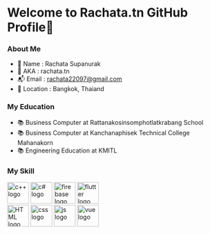 # Welcome to Rachata.tn GitHub Profile👋

### About Me
- 📌 Name : Rachata Supanurak
- 👾 AKA : rachata.tn
- 📬 Email : rachata22097@gmail.com
- 🏢 Location : Bangkok, Thaiand

### My Education
- 📚 Business Computer at Rattanakosinsomphotlatkrabang School
- 📚 Business Computer at Kanchanaphisek Technical College Mahanakorn
- 📚 Engineering Education at KMITL

### My Skill

<div align="left">
<!-- <img src="https://upload.wikimedia.org/wikipedia/commons/thumb/a/af/Adobe_Photoshop_CC_icon.svg/2101px-Adobe_Photoshop_CC_icon.svg.png"   height="50" width="50" alt="PS logo"/>
<img src="https://upload.wikimedia.org/wikipedia/commons/thumb/f/f5/Affinity_Photo_V2_icon.svg/2048px-Affinity_Photo_V2_icon.svg.png" height="50" width="50" alt="AfPhoto logo"/>
<img src="https://upload.wikimedia.org/wikipedia/commons/thumb/9/90/DaVinci_Resolve_17_logo.svg/1200px-DaVinci_Resolve_17_logo.svg.png" height="50" width="50" alt="Davinchi logo"/> -->
<img src="https://cdn.freebiesupply.com/logos/large/2x/c-logo-svg-vector.svg" height="50" width="50" alt="c++ logo"/>
<img src="https://cdn.jsdelivr.net/gh/devicons/devicon/icons/csharp/csharp-original.svg" height="50" width="50" alt="c# logo"/>
<img src="https://upload.wikimedia.org/wikipedia/commons/thumb/c/c3/Python-logo-notext.svg/1869px-Python-logo-notext.svg.png" height="50" width="50" alt="firebase logo"/>
 <img src="https://github.com/RachataS/RachataS/assets/115066261/ea5e7087-bcd4-46a4-a8e5-52535e9cc147" height="50" width="50" alt="flutter logo"/><br>
<!-- <img src="https://upload.wikimedia.org/wikipedia/commons/thumb/9/9a/Laravel.svg/985px-Laravel.svg.png" height="50" width="50" alt="laravel logo"/> -->
<img src="https://www.w3.org/html/logo/downloads/HTML5_Badge_512.png" height="50" width="50" alt="HTML logo"/>
<img src="https://cdn.icon-icons.com/icons2/1826/PNG/512/4202020css3htmllogosocialsocialmedia-115668_115633.png" height="50" width="50" alt="css logo"/>
<img src="https://upload.wikimedia.org/wikipedia/commons/thumb/6/6a/JavaScript-logo.png/800px-JavaScript-logo.png" height="50" width="50" alt="js logo"/>
<img src="https://upload.wikimedia.org/wikipedia/commons/thumb/9/95/Vue.js_Logo_2.svg/2367px-Vue.js_Logo_2.svg.png" height="50" width="50" alt="vue logo"/>

</div>
<!--
**RachataS/RachataS** is a ✨ _special_ ✨ repository because its `README.md` (this file) appears on your GitHub profile.

Here are some ideas to get you started:

- 🔭 I’m currently working on ...
- 🌱 I’m currently learning ...
- 👯 I’m looking to collaborate on ...
- 🤔 I’m looking for help with ...
- 💬 Ask me about ...
- 📫 How to reach me: ...
- 😄 Pronouns: ...
- ⚡ Fun fact: ...
-->
